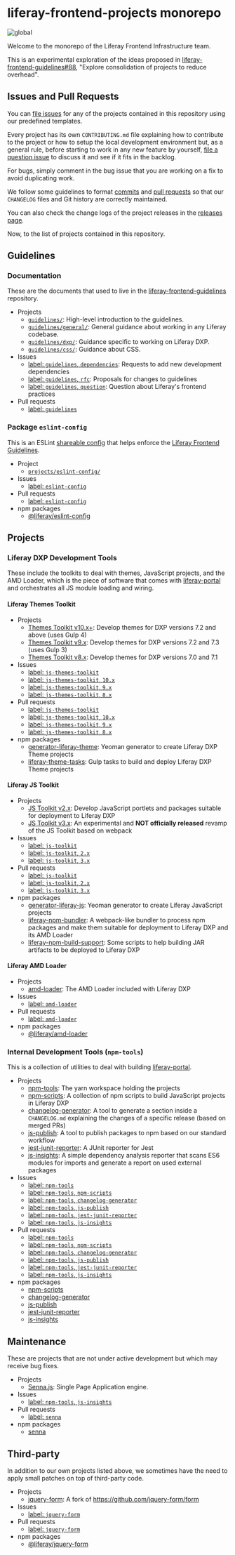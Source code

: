 # liferay-frontend-projects monorepo

![global](https://github.com/liferay/liferay-frontend-projects/workflows/global/badge.svg)

Welcome to the monorepo of the Liferay Frontend Infrastructure team.

This is an experimental exploration of the ideas proposed in [liferay-frontend-guidelines#88](https://github.com/liferay/liferay-frontend-guidelines/issues/88), "Explore consolidation of projects to reduce overhead".

## Issues and Pull Requests

You can [file issues](https://github.com/liferay/liferay-frontend-projects/issues/new/choose) for any of the projects contained in this repository using our predefined templates.

Every project has its own `CONTRIBUTING.md` file explaining how to contribute to the project or how to setup the local development environment but, as a general rule, before starting to work in any new feature by yourself, [file a question issue](https://github.com/liferay/liferay-frontend-projects/issues/new/choose) to discuss it and see if it fits in the backlog.

For bugs, simply comment in the bug issue that you are working on a fix to avoid duplicating work.

We follow some guidelines to format [commits](https://github.com/liferay/liferay-frontend-projects/blob/master/guidelines/general/commit_messages.md) and [pull requests](https://github.com/liferay/liferay-frontend-projects/blob/master/guidelines/general/pull_requests.md) so that our `CHANGELOG` files and Git history are correctly maintained.

You can also check the change logs of the project releases in the [releases page](https://github.com/liferay/liferay-frontend-projects/releases).

Now, to the list of projects contained in this repository.

## Guidelines

### Documentation

These are the documents that used to live in the [liferay-frontend-guidelines](https://github.com/liferay/liferay-frontend-guidelines) repository.

-   Projects
    -   [`guidelines/`](guidelines): High-level introduction to the guidelines.
    -   [`guidelines/general/`](guidelines/general): General guidance about working in any Liferay codebase.
    -   [`guidelines/dxp/`](guidelines/dxp): Guidance specific to working on Liferay DXP.
    -   [`guidelines/css/`](guidelines/css): Guidance about CSS.
-   Issues
    -   [label: `guidelines`, `dependencies`](https://github.com/liferay/liferay-frontend-projects/issues?q=is%3Aissue+is%3Aopen+label%3Aguidelines+label%3Adependencies): Requests to add new development dependencies
    -   [label: `guidelines`, `rfc`](https://github.com/liferay/liferay-frontend-projects/issues?q=is%3Aissue+is%3Aopen+label%3Aguidelines+label%3Arfc): Proposals for changes to guidelines
    -   [label: `guidelines`, `question`](https://github.com/liferay/liferay-frontend-projects/issues?q=is%3Aissue+is%3Aopen+label%3Aguidelines+label%3Aquestion): Question about Liferay's frontend practices
-   Pull requests
    -   [label: `guidelines`](https://github.com/liferay/liferay-frontend-projects/pulls?q=is%3Apr+label%3Aguidelines+is%3Aopen)

### Package `eslint-config`

This is an ESLint [shareable config](http://eslint.org/docs/developer-guide/shareable-configs.html) that helps enforce the [Liferay Frontend Guidelines](guidelines).

-   Project
    -   [`projects/eslint-config/`](./projects/eslint-config)
-   Issues
    -   [label: `eslint-config`](https://github.com/liferay/liferay-frontend-projects/issues?q=is%3Aissue+is%3Aopen+label%3Aeslint-config)
-   Pull requests
    -   [label: `eslint-config`](https://github.com/liferay/liferay-frontend-projects/pulls?q=is%3Apr+label%3Aeslint-config+is%3Aopen)
-   npm packages
    -   [@liferay/eslint-config](https://www.npmjs.com/package/@liferay/eslint-config)

## Projects

### Liferay DXP Development Tools

These include the toolkits to deal with themes, JavaScript projects, and the AMD Loader, which is the piece of software that comes with [liferay-portal](https://github.com/liferay/liferay-portal) and orchestrates all JS module loading and wiring.

#### Liferay Themes Toolkit

-   Projects
    -   [Themes Toolkit v10.x+](./projects/js-themes-toolkit): Develop themes for DXP versions 7.2 and above (uses Gulp 4)
    -   [Themes Toolkit v9.x](./maintenance/projects/js-themes-toolkit-v9-x): Develop themes for DXP versions 7.2 and 7.3 (uses Gulp 3)
    -   [Themes Toolkit v8.x](./maintenance/projects/js-themes-toolkit-v8-x): Develop themes for DXP versions 7.0 and 7.1
-   Issues
    -   [label: `js-themes-toolkit`](https://github.com/liferay/liferay-frontend-projects/issues?q=is%3Aissue+is%3Aopen+label%3Ajs-themes-toolkit)
    -   [label: `js-themes-toolkit`, `10.x`](https://github.com/liferay/liferay-frontend-projects/issues?q=is%3Aissue+is%3Aopen+label%3Ajs-themes-toolkit+label%3A10.x)
    -   [label: `js-themes-toolkit`, `9.x`](https://github.com/liferay/liferay-frontend-projects/issues?q=is%3Aissue+is%3Aopen+label%3Ajs-themes-toolkit+label%3A9.x)
    -   [label: `js-themes-toolkit`, `8.x`](https://github.com/liferay/liferay-frontend-projects/issues?q=is%3Aissue+is%3Aopen+label%3Ajs-themes-toolkit+label%3A8.x)
-   Pull requests
    -   [label: `js-themes-toolkit`](https://github.com/liferay/liferay-frontend-projects/pulls?q=is%3Apr+is%3Aopen+label%3Ajs-themes-toolkit)
    -   [label: `js-themes-toolkit`, `10.x`](https://github.com/liferay/liferay-frontend-projects/pulls?q=is%3Apr+is%3Aopen+label%3Ajs-themes-toolkit+label%3A10.x)
    -   [label: `js-themes-toolkit`, `9.x`](https://github.com/liferay/liferay-frontend-projects/pulls?q=is%3Apr+is%3Aopen+label%3Ajs-themes-toolkit+label%3A9.x)
    -   [label: `js-themes-toolkit`, `8.x`](https://github.com/liferay/liferay-frontend-projects/pulls?q=is%3Apr+is%3Aopen+label%3Ajs-themes-toolkit+label%3A8.x)
-   npm packages
    -   [generator-liferay-theme](https://www.npmjs.com/package/generator-liferay-theme): Yeoman generator to create Liferay DXP Theme projects
    -   [liferay-theme-tasks](https://www.npmjs.com/package/liferay-theme-tasks): Gulp tasks to build and deploy Liferay DXP Theme projects

#### Liferay JS Toolkit

-   Projects
    -   [JS Toolkit v2.x](./maintenance/projects/js-toolkit): Develop JavaScript portlets and packages suitable for deployment to Liferay DXP
    -   [JS Toolkit v3.x](./projects/js-toolkit): An experimental and **NOT officially released** revamp of the JS Toolkit based on webpack
-   Issues
    -   [label: `js-toolkit`](https://github.com/liferay/liferay-frontend-projects/issues?q=is%3Aissue+is%3Aopen+label%3Ajs-toolkit)
    -   [label: `js-toolkit`, `2.x`](https://github.com/liferay/liferay-frontend-projects/issues?q=is%3Aissue+is%3Aopen+label%3Ajs-toolkit+label%3A2.x)
    -   [label: `js-toolkit`, `3.x`](https://github.com/liferay/liferay-frontend-projects/issues?q=is%3Aissue+is%3Aopen+label%3Ajs-toolkit+label%3A3.x)
-   Pull requests
    -   [label: `js-toolkit`](https://github.com/liferay/liferay-frontend-projects/pulls?q=is%3Apr+is%3Aopen+label%3Ajs-toolkit)
    -   [label: `js-toolkit`, `2.x`](https://github.com/liferay/liferay-frontend-projects/pulls?q=is%3Apr+is%3Aopen+label%3Ajs-toolkit+label%3A2.x)
    -   [label: `js-toolkit`, `3.x`](https://github.com/liferay/liferay-frontend-projects/pulls?q=is%3Apr+is%3Aopen+label%3Ajs-toolkit+label%3A3.x)
-   npm packages
    -   [generator-liferay-js](https://www.npmjs.com/package/generator-liferay-js): Yeoman generator to create Liferay JavaScript projects
    -   [liferay-npm-bundler](https://www.npmjs.com/package/liferay-npm-bundler): A webpack-like bundler to process npm packages and make them suitable for deployment to Liferay DXP and its AMD Loader
    -   [liferay-npm-build-support](https://www.npmjs.com/package/liferay-npm-build-support): Some scripts to help building JAR artifacts to be deployed to Liferay DXP

#### Liferay AMD Loader

-   Projects
    -   [amd-loader](./projects/amd-loader): The AMD Loader included with Liferay DXP
-   Issues
    -   [label: `amd-loader`](https://github.com/liferay/liferay-frontend-projects/issues?q=is%3Aissue+is%3Aopen+label%3Aamd-loader)
-   Pull requests
    -   [label: `amd-loader`](https://github.com/liferay/liferay-frontend-projects/pulls?q=is%3Apr+is%3Aopen+label%3Aamd-loader)
-   npm packages
    -   [@liferay/amd-loader](https://www.npmjs.com/package/@liferay/amd-loader)

### Internal Development Tools (`npm-tools`)

This is a collection of utilities to deal with building [liferay-portal](https://github.com/liferay/liferay-portal).

-   Projects
    -   [npm-tools](./projects/npm-tools): The yarn workspace holding the projects
    -   [npm-scripts](./projects/npm-tools/packages/npm-scripts): A collection of npm scripts to build JavaScript projects in Liferay DXP
    -   [changelog-generator](./projects/npm-tools/packages/changelog-generator): A tool to generate a section inside a `CHANGELOG.md` explaining the changes of a specific release (based on merged PRs)
    -   [js-publish](./projects/npm-tools/packages/js-publish): A tool to publish packages to npm based on our standard workflow
    -   [jest-junit-reporter](./projects/npm-tools/packages/jest-junit-reporter): A JUnit reporter for Jest
    -   [js-insights](./projects/npm-tools/packages/js-insights): A simple dependency analysis reporter that scans ES6 modules for imports and generate a report on used external packages
-   Issues
    -   [label: `npm-tools`](https://github.com/liferay/liferay-frontend-projects/issues?q=is%3Aissue+is%3Aopen+label%3Anpm-tools)
    -   [label: `npm-tools`, `npm-scripts`](https://github.com/liferay/liferay-frontend-projects/issues?q=is%3Aissue+is%3Aopen+label%3Anpm-tools+label%3Anpm-scripts)
    -   [label: `npm-tools`, `changelog-generator`](https://github.com/liferay/liferay-frontend-projects/issues?q=is%3Aissue+is%3Aopen+label%3Anpm-tools+label%3Achangelog-generator)
    -   [label: `npm-tools`, `js-publish`](https://github.com/liferay/liferay-frontend-projects/issues?q=is%3Aissue+is%3Aopen+label%3Anpm-tools+label%3Ajs-publish)
    -   [label: `npm-tools`, `jest-junit-reporter`](https://github.com/liferay/liferay-frontend-projects/issues?q=is%3Aissue+is%3Aopen+label%3Anpm-tools+label%3Ajest-junit-reporter)
    -   [label: `npm-tools`, `js-insights`](https://github.com/liferay/liferay-frontend-projects/issues?q=is%3Aissue+is%3Aopen+label%3Anpm-tools+label%3Ajs-insights)
-   Pull requests
    -   [label: `npm-tools`](https://github.com/liferay/liferay-frontend-projects/pulls?q=is%3Apr+is%3Aopen+label%3Anpm-tools)
    -   [label: `npm-tools`, `npm-scripts`](https://github.com/liferay/liferay-frontend-projects/pulls?q=is%3Apr+is%3Aopen+label%3Anpm-tools+label%3Anpm-scripts)
    -   [label: `npm-tools`, `changelog-generator`](https://github.com/liferay/liferay-frontend-projects/pulls?q=is%3Apr+is%3Aopen+label%3Anpm-tools+label%3Achangelog-generator)
    -   [label: `npm-tools`, `js-publish`](https://github.com/liferay/liferay-frontend-projects/pulls?q=is%3Apr+is%3Aopen+label%3Anpm-tools+label%3Ajs-publish)
    -   [label: `npm-tools`, `jest-junit-reporter`](https://github.com/liferay/liferay-frontend-projects/pulls?q=is%3Apr+is%3Aopen+label%3Anpm-tools+label%3Ajest-junit-reporter)
    -   [label: `npm-tools`, `js-insights`](https://github.com/liferay/liferay-frontend-projects/pulls?q=is%3Apr+is%3Aopen+label%3Anpm-tools+label%3Ajs-insights)
-   npm packages
    -   [npm-scripts](https://www.npmjs.com/package/@liferay/npm-scripts)
    -   [changelog-generator](https://www.npmjs.com/package/@liferay/changelog-generator)
    -   [js-publish](https://www.npmjs.com/package/@liferay/js-publish)
    -   [jest-junit-reporter](https://www.npmjs.com/package/@liferay/jest-junit-reporter)
    -   [js-insights](https://www.npmjs.com/package/@liferay/js-insights)

## Maintenance

These are projects that are not under active development but which may receive bug fixes.

-   Projects
    -   [Senna.js](./maintenance/projects/senna): Single Page Application engine.
-   Issues
    -   [label: `npm-tools`, `js-insights`](https://github.com/liferay/liferay-frontend-projects/issues?q=is%3Aissue+is%3Aopen+label%3Anpm-tools+label%3Asenna)
-   Pull requests
    -   [label: `senna`](https://github.com/liferay/liferay-frontend-projects/pulls?q=is%3Apr+is%3Aopen+label%3Asenna)
-   npm packages
    -   [senna](https://www.npmjs.com/package/senna)

## Third-party

In addition to our own projects listed above, we sometimes have the need to apply small patches on top of third-party code.

-   Projects
    -   [jquery-form](./third-party/projects/jquery-form): A fork of https://github.com/jquery-form/form
-   Issues
    -   [label: `jquery-form`](https://github.com/liferay/liferay-frontend-projects/issues?q=is%3Aissue+is%3Aopen+label%3Ajquery-form)
-   Pull requests
    -   [label: `jquery-form`](https://github.com/liferay/liferay-frontend-projects/pulls?q=is%3Apr+is%3Aopen+label%3Ajquery-form)
-   npm packages
    -   [@liferay/jquery-form](https://www.npmjs.com/package/@liferay/jquery-form)
